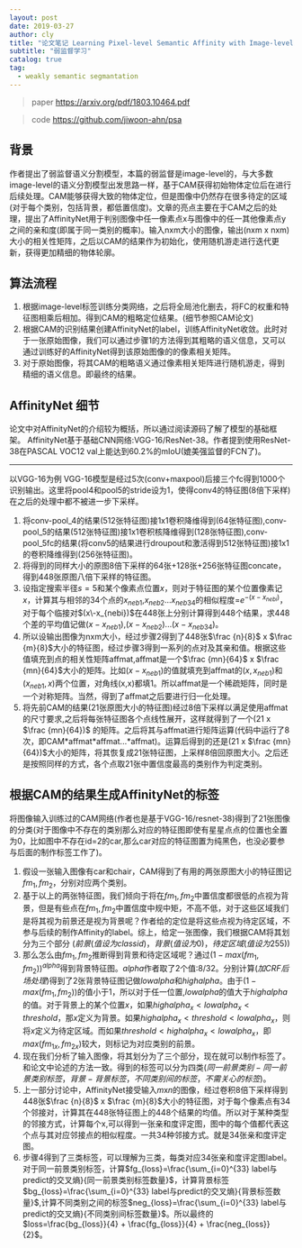 ```yaml
---
layout: post
date: 2019-03-27
author: cly
title: "论文笔记 Learning Pixel-level Semantic Affinity with Image-level Supervisionfor Weakly Supervised Semantic Segmentation"
subtitle: "弱监督学习"
catalog: true
tag:
  - weakly semantic segmantation
---
```


> paper	https://arxiv.org/pdf/1803.10464.pdf

> code	https://github.com/jiwoon-ahn/psa 

## 背景
作者提出了弱监督语义分割模型，本篇的弱监督是image-level的，与大多数image-level的语义分割模型出发思路一样，基于CAM获得初始物体定位后在进行后续处理。CAM能够获得大致的物体定位，但是图像中仍然存在很多待定的区域(对于每个类别，包括背景，都低置信度)。文章的亮点主要在于CAM之后的处理，提出了AffinityNet用于判别图像中任一像素点x与图像中的任一其他像素点y之间的亲和度(即属于同一类别的概率)。输入nxm大小的图像，输出(nxm x nxm)大小的相关性矩阵，之后以CAM的结果作为初始化，使用随机游走进行迭代更新，获得更加精细的物体轮廓。

## 算法流程
1. 根据image-level标签训练分类网络，之后将全局池化删去，将FC的权重和特征图相乘后相加。得到CAM的粗略定位结果。(细节参照CAM论文)
2. 根据CAM的识别结果创建AffinityNet的label，训练AffinityNet收敛。此时对于一张原始图像，我们可以通过步骤1的方法得到其粗略的语义信息，又可以通过训练好的AffinityNet得到该原始图像的的像素相关矩阵。
3. 对于原始图像，将其CAM的粗略语义通过像素相关矩阵进行随机游走，得到精细的语义信息。即最终的结果。

## AffinityNet 细节
论文中对AffinityNet的介绍较为概括，所以通过阅读源码了解了模型的基础框架。
AffinityNet基于基础CNN网络:VGG-16/ResNet-38。作者提到使用ResNet-38在PASCAL VOC12 val上能达到60.2%的mIoU(媲美强监督的FCN了)。

---

以VGG-16为例
VGG-16模型是经过5次(conv+maxpool)后接三个fc得到1000个识别输出。这里将pool4和pool5的stride设为1，使得conv4的特征图(8倍下采样)在之后的处理中都不被进一步下采样。
1. 将conv-pool_4的结果(512张特征图)接1x1卷积降维得到(64张特征图),conv-pool_5的结果(512张特征图)接1x1卷积核降维得到(128张特征图),conv-pool_5fc的结果$($将conv5的结果进行droupout和激活得到512张特征图$)$接1x1的卷积降维得到(256张特征图)。
2. 将得到的同样大小的原图8倍下采样的64张+128张+256张特征图concate，得到448张原图八倍下采样的特征图。
3. 设指定搜索半径$s=5$和某个像素点位置$x$，则对于特征图的某个位置像素记$x$，计算其与相邻的34个点的$x_{neb1}$,$x_{neb2}$...$x_{neb34}$的相似程度=$e^{-(x-x_{nebi})}$，对于每个临接对$(x\-x_{nebi})$在448张上分别计算得到448个结果，求448个差的平均值记做$(x-x_{neb1})$,$(x-x_{neb2})$...$(x-x_{neb34})$。
4. 所以设输出图像为nxm大小，经过步骤2得到了448张$\frac {n}{8}$ x $\frac {m}{8}$大小的特征图，经过步骤3得到一系列的点对及其亲和值。根据这些值填充到点的相关性矩阵affmat,affmat是一个$\frac {mn}{64}$ x $\frac {mn}{64}$大小的矩阵。比如$(x-x_{neb1})$的值就填充到affmat的$(x,x_{neb1})$和$(x_{neb1},x)$两个位置，对角线(x,x)都填1。所以affmat是一个稀疏矩阵，同时是一个对称矩阵。当然，得到了affmat之后要进行归一化处理。
5. 将先前CAM的结果(21张原图大小的特征图)经过8倍下采样以满足使用affmat的尺寸要求,之后将每张特征图各个点线性展开，这样就得到了一个$(21$ x $\frac {mn}{64})$ 的矩阵。之后将其与affmat进行矩阵运算$($代码中运行了8次，即CAM\*affmat\*affmat...\*affmat$)$。运算后得到的还是$(21$ x $\frac {mn}{64})$大小的矩阵，将其恢复成21张特征图，上采样8倍回原图大小。之后还是按照同样的方式，各个点取21张中置信度最高的类别作为判定类别。

## 根据CAM的结果生成AffinityNet的标签
将图像输入训练过的CAM网络$($作者也是基于VGG-16/resnet-38$)$得到了21张图像的分类$($对于图像中不存在的类别那么对应的特征图即使有星星点点的位置也全置为0，比如图中不存在id=2的car,那么car对应的特征图置为纯黑色，也没必要参与后面的制作标签工作了$)$。
1. 假设一张输入图像有car和chair，CAM得到了有用的两张原图大小的特征图记$fm_1,fm_2$，分别对应两个类别。
2. 基于以上的两张特征图，我们倾向于将在$fm_1,fm_2$中置信度都很低的点视为背景，但是有些点在$fm_1,fm_2$中置信度中规中矩，不高不低，对于这些区域我们是将其视为前景还是视为背景呢？作者给的定位是将这些点视为待定区域，不参与后续的制作Affinity的label。综上，给定一张图像，我们根据CAM将其划分为三个部分 $(前景(值设为classid)，背景(值设为0)，待定区域(值设为255))$
3. 那么怎么由$fm_1,fm_2$推断得到背景和待定区域呢？通过$(1-max(fm_1,fm_2))^{alpha}$得到背景特征图。$alpha$作者取了2个值:8/32。分别计算$(加CRF后场处理)$得到了2张背景特征图记做$lowalpha$和$highalpha$。由于$(1-max(fm_1,fm_2))$的值小于1，所以对于任一位置,$lowalpha$的值大于$highalpha$的值。对于背景上的某个位置$x$，如果$highalpha_x\lt lowalpha_x \lt threshold$，那$x$定义为背景。如果$highalpha_x\lt threshold\lt lowalpha_x$，则将$x$定义为待定区域。而如果$threshold \lt highalpha_x\lt lowalpha_x$，即$max(fm_{1x},fm_{2x})$较大，则标记为对应类别的前景。
4. 现在我们分析了输入图像，将其划分为了三个部分，现在就可以制作标签了。和论文中论述的方法一致。得到的标签可以分为四类$(同一前景类别-同一前景类别标签，背景-背景标签，不同类别间的标签，不需关心的标签)$。
5. 上一部分讨论中，AffinityNet接受输入$m$x$n$的图像，经过卷积8倍下采样得到448张$\frac {n}{8}$ x $\frac {m}{8}$大小的特征图，对于每个像素点有34个邻接对，计算其在448张特征图上的448个结果的均值。所以对于某种类型的邻接方式，计算每个x,可以得到一张亲和度评定图，图中的每个值都代表这个点与其对应邻接点的相似程度。一共34种邻接方式。就是34张亲和度评定图。
6. 步骤4得到了三类标签，可以理解为三类，每类对应34张亲和度评定图label。对于同一前景类别标签，计算$fg_{loss}=\frac{\sum_{i=0}^{33} label与predict的交叉熵}{同一前景类别标签数量}$，计算背景标签$bg_{loss}=\frac{\sum_{i=0}^{33} label与predict的交叉熵}{背景标签数量}$,计算不同类别之间的标签$neg_{loss}=\frac{\sum_{i=0}^{33} label与predict的交叉熵}{不同类别间标签数量}$。所以最终的$loss=\frac{bg_{loss}}{4} + \frac{fg_{loss}}{4} + \frac{neg_{loss}}{2}$。






